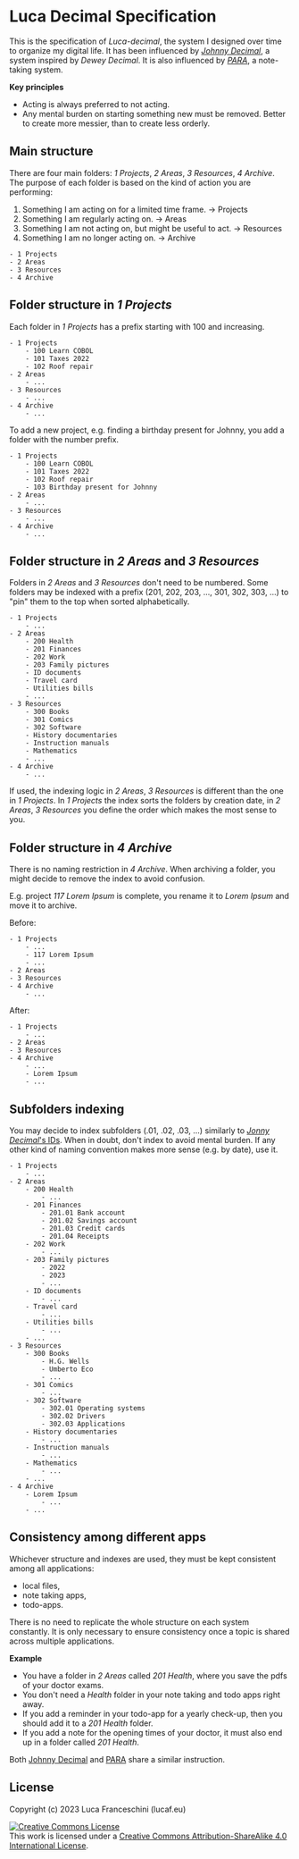 # Luca Decimal Specification

This is the specification of *Luca-decimal*, the system I designed over time to organize my digital life.
It has been influenced by [*Johnny Decimal*](https://johnnydecimal.com/), a system inspired by *Dewey Decimal*.
It is also influenced by [*PARA*](https://fortelabs.com/blog/series/para/), a note-taking system.

**Key principles**

- Acting is always preferred to not acting.
- Any mental burden on starting something new must be removed.
Better to create more messier, than to create less orderly.

## Main structure

There are four main folders: *1 Projects*, *2 Areas*, *3 Resources*, *4 Archive*.
The purpose of each folder is based on the kind of action you are performing:

1. Something I am acting on for a limited time frame. → Projects
2. Something I am regularly acting on. → Areas
3. Something I am not acting on, but might be useful to act. → Resources
4. Something I am no longer acting on. → Archive

```
- 1 Projects
- 2 Areas
- 3 Resources
- 4 Archive
```

## Folder structure in *1 Projects*

Each folder in *1 Projects* has a prefix starting with 100 and increasing.

```
- 1 Projects
    - 100 Learn COBOL
    - 101 Taxes 2022
    - 102 Roof repair
- 2 Areas
    - ...
- 3 Resources
    - ...
- 4 Archive
    - ...
```

To add a new project, e.g. finding a birthday present for Johnny, you add a folder with the number prefix.
```
- 1 Projects
    - 100 Learn COBOL
    - 101 Taxes 2022
    - 102 Roof repair
    - 103 Birthday present for Johnny
- 2 Areas
    - ...
- 3 Resources
    - ...
- 4 Archive
    - ...
```

## Folder structure in *2 Areas* and *3 Resources*

Folders in *2 Areas* and *3 Resources* don't need to be numbered.
Some folders may be indexed with a prefix (201, 202, 203, ..., 301, 302, 303, ...) to "pin" them to the top when sorted alphabetically.
```
- 1 Projects
    - ...
- 2 Areas
    - 200 Health
    - 201 Finances
    - 202 Work
    - 203 Family pictures
    - ID documents
    - Travel card
    - Utilities bills
    - ...
- 3 Resources
    - 300 Books
    - 301 Comics
    - 302 Software
    - History documentaries
    - Instruction manuals
    - Mathematics
    - ...
- 4 Archive
    - ...
```

If used, the indexing logic in *2 Areas*, *3 Resources* is different than the one in *1 Projects*.
In *1 Projects* the index sorts the folders by creation date, in *2 Areas*, *3 Resources* you define the order which makes the most sense to you. 

## Folder structure in *4 Archive*

There is no naming restriction in *4 Archive*.
When archiving a folder, you might decide to remove the index to avoid confusion.

E.g. project *117 Lorem Ipsum* is complete, you rename it to *Lorem Ipsum* and move it  to archive.

Before:
```
- 1 Projects
    - ...
    - 117 Lorem Ipsum
    - ...
- 2 Areas
- 3 Resources
- 4 Archive
    - ...
```

After:
```
- 1 Projects
    - ...
- 2 Areas
- 3 Resources
- 4 Archive
    - ...
    - Lorem Ipsum
    - ...
```

## Subfolders indexing

You may decide to index subfolders (.01, .02, .03, ...) similarly to [*Jonny Decimal*'s IDs](https://johnnydecimal.com/concepts/ids/).
When in doubt, don't index to avoid mental burden.
If any other kind of naming convention makes more sense (e.g. by date), use it.

```
- 1 Projects
    - ...
- 2 Areas
    - 200 Health
        - ...
    - 201 Finances
        - 201.01 Bank account
        - 201.02 Savings account
        - 201.03 Credit cards
        - 201.04 Receipts
    - 202 Work
        - ...
    - 203 Family pictures
        - 2022
        - 2023
        - ...
    - ID documents
        - ...
    - Travel card
        - ...
    - Utilities bills
        - ...
    - ...
- 3 Resources
    - 300 Books
        - H.G. Wells
        - Umberto Eco
        - ...
    - 301 Comics
        - ...
    - 302 Software
        - 302.01 Operating systems
        - 302.02 Drivers
        - 302.03 Applications
    - History documentaries
        - ...
    - Instruction manuals
        - ...
    - Mathematics
        - ...
    - ...
- 4 Archive
    - Lorem Ipsum
        - ...
    - ...
```

## Consistency among different apps

Whichever structure and indexes are used, they must be kept consistent among all applications:

- local files,
- note taking apps,
- todo-apps.

There is no need to replicate the whole structure on each system constantly.
It is only necessary to ensure consistency once a topic is shared across multiple applications.

**Example**

- You have a folder in *2 Areas* called *201 Health*, where you save the pdfs of your doctor exams.
- You don't need a *Health* folder in your note taking and todo apps right away.
- If you add a reminder in your todo-app for a yearly check-up, then you should add it to a *201 Health* folder.
- If you add a note for the opening times of your doctor, it must also end up in a folder called *201 Health*.

Both [Johnny Decimal](https://johnnydecimal.com/concepts/keeping-notes) and [PARA](https://fortelabs.com/blog/para-setup-guide/) share a similar instruction.

## License

Copyright (c) 2023 Luca Franceschini (lucaf.eu)

<a rel="license" href="http://creativecommons.org/licenses/by-sa/4.0/"><img alt="Creative Commons License" style="border-width:0" src="https://i.creativecommons.org/l/by-sa/4.0/88x31.png" /></a><br />This work is licensed under a <a rel="license" href="http://creativecommons.org/licenses/by-sa/4.0/">Creative Commons Attribution-ShareAlike 4.0 International License</a>.
